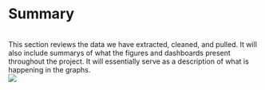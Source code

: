 <h1>Summary</h1>
<br>This section reviews the data we have extracted, cleaned, and pulled. It will also include summarys of what the figures and dashboards present throughout the project. It will essentially serve as a description of what is happening in the graphs.<br>
<image src = "map.pdf">
